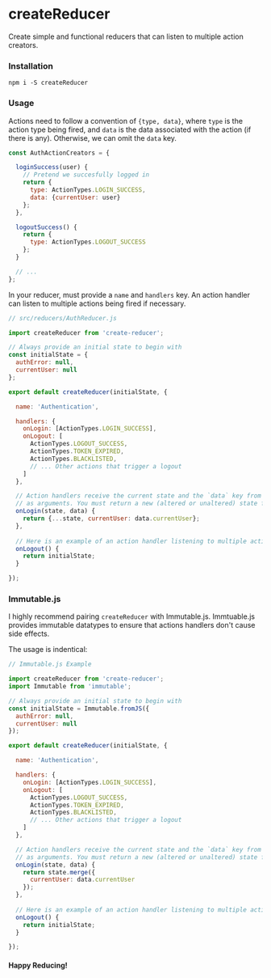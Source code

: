 # createReducer

Create simple and functional reducers that can listen to multiple action creators.

### Installation

`npm i -S createReducer`

### Usage

Actions need to follow a convention of `{type, data}`, where `type` is the action type
being fired, and `data` is the data associated with the action (if there is any). Otherwise,
we can omit the `data` key.

```javascript
const AuthActionCreators = {

  loginSuccess(user) {
    // Pretend we succesfully logged in
    return {
      type: ActionTypes.LOGIN_SUCCESS,
      data: {currentUser: user}
    };
  },

  logoutSuccess() {
    return {
      type: ActionTypes.LOGOUT_SUCCESS
    };
  }

  // ...
};
```

In your reducer, must provide a `name` and `handlers` key. An action handler can listen to multiple actions being fired if necessary.

```javascript
// src/reducers/AuthReducer.js

import createReducer from 'create-reducer';

// Always provide an initial state to begin with
const initialState = {
  authError: null,
  currentUser: null
};

export default createReducer(initialState, {

  name: 'Authentication',

  handlers: {
    onLogin: [ActionTypes.LOGIN_SUCCESS],
    onLogout: [
      ActionTypes.LOGOUT_SUCCESS,
      ActionTypes.TOKEN_EXPIRED,
      ActionTypes.BLACKLISTED,
      // ... Other actions that trigger a logout
    ]
  },

  // Action handlers receive the current state and the `data` key from the action fired
  // as arguments. You must return a new (altered or unaltered) state from each action creator
  onLogin(state, data) {
    return {...state, currentUser: data.currentUser};
  },
  
  // Here is an example of an action handler listening to multiple actions
  onLogout() {
    return initialState;
  }

});
```
### Immutable.js

I highly recommend pairing `createReducer` with Immutable.js. Immtuable.js provides immutable datatypes to ensure that
actions handlers don't cause side effects.

The usage is indentical:

```javascript
// Immutable.js Example

import createReducer from 'create-reducer';
import Immutable from 'immutable';

// Always provide an initial state to begin with
const initialState = Immutable.fromJS({
  authError: null,
  currentUser: null
});

export default createReducer(initialState, {

  name: 'Authentication',

  handlers: {
    onLogin: [ActionTypes.LOGIN_SUCCESS],
    onLogout: [
      ActionTypes.LOGOUT_SUCCESS,
      ActionTypes.TOKEN_EXPIRED,
      ActionTypes.BLACKLISTED,
      // ... Other actions that trigger a logout
    ]
  },

  // Action handlers receive the current state and the `data` key from the action fired
  // as arguments. You must return a new (altered or unaltered) state from each action creator
  onLogin(state, data) {
    return state.merge({
      currentUser: data.currentUser
    });
  },
  
  // Here is an example of an action handler listening to multiple actions
  onLogout() {
    return initialState;
  }

});
```

#### Happy Reducing!
